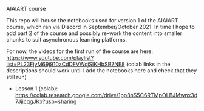 AIAIART course


This repo will house the notebooks used for version 1 of the AIAIART course, which ran via Discord in September/October 2021. In time I hope to add part 2 of the course and possibly re-work the content into smaller chunks to suit asynchronous learning platforms. 

For now, the videos for the first run of the course are here: https://www.youtube.com/playlist?list=PL23FjyM69j910zCdDFVWcjSIKHbSB7NE8 (colab links in the descriptions should work until I add the notebooks here and check that they still run)

- Lesson 1 (colab): https://colab.research.google.com/drive/1pp8hS5C6RTMpOLBJMwnx3d7JjicqgJKx?usp=sharing
